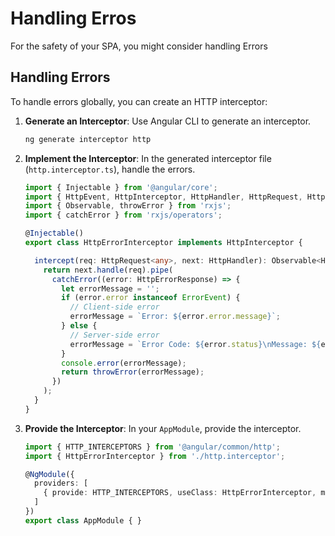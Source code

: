 # Handling Erros

For the safety of your SPA, you might consider handling Errors

## Handling Errors

To handle errors globally, you can create an HTTP interceptor:

1. **Generate an Interceptor**: Use Angular CLI to generate an interceptor.
    ```sh
    ng generate interceptor http
    ```

2. **Implement the Interceptor**: In the generated interceptor file (`http.interceptor.ts`), handle the errors.

    ```typescript
    import { Injectable } from '@angular/core';
    import { HttpEvent, HttpInterceptor, HttpHandler, HttpRequest, HttpErrorResponse } from '@angular/common/http';
    import { Observable, throwError } from 'rxjs';
    import { catchError } from 'rxjs/operators';

    @Injectable()
    export class HttpErrorInterceptor implements HttpInterceptor {

      intercept(req: HttpRequest<any>, next: HttpHandler): Observable<HttpEvent<any>> {
        return next.handle(req).pipe(
          catchError((error: HttpErrorResponse) => {
            let errorMessage = '';
            if (error.error instanceof ErrorEvent) {
              // Client-side error
              errorMessage = `Error: ${error.error.message}`;
            } else {
              // Server-side error
              errorMessage = `Error Code: ${error.status}\nMessage: ${error.message}`;
            }
            console.error(errorMessage);
            return throwError(errorMessage);
          })
        );
      }
    }
    ```

3. **Provide the Interceptor**: In your `AppModule`, provide the interceptor.

    ```typescript
    import { HTTP_INTERCEPTORS } from '@angular/common/http';
    import { HttpErrorInterceptor } from './http.interceptor';

    @NgModule({
      providers: [
        { provide: HTTP_INTERCEPTORS, useClass: HttpErrorInterceptor, multi: true }
      ]
    })
    export class AppModule { }
    ```